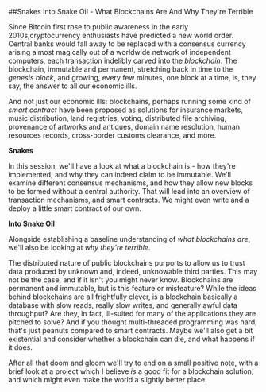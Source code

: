 ##Snakes Into Snake Oil - What Blockchains Are And Why They're Terrible

Since Bitcoin first rose to public awareness in the early 2010s,cryptocurrency enthusiasts have predicted a new world order. Central banks would fall away to be replaced with a consensus currency arising almost magically out of a worldwide network of independent computers, each transaction indelibly carved into the _blockchain_. The blockchain, immutable and permanent, stretching back in time to the _genesis block_, and growing, every few minutes, one block at a time, is, they say, the answer to all our economic ills.

And not just our economic ills: blockchains, perhaps running some kind of _smart contract_ have been proposed as solutions for insurance markets, music distribution, land registries, voting, distributed file archiving, provenance of artworks and antiques, domain name resolution, human resources records, cross-border customs clearance, and more.

**Snakes**

In this session, we'll have a look at what a blockchain is - how they're implemented, and why they can indeed claim to be immutable. We'll examine different consensus mechanisms, and how they allow new blocks to be formed without a central authority. That will lead into an overview of transaction mechanisms, and smart contracts. We might even write and a deploy a little smart contract of our own.

**Into Snake Oil**

Alongside establishing a baseline understanding of _what blockchains are_, we'll also be looking at _why they're terrible_.

The distributed nature of public blockchains purports to allow us to trust data produced by unknown and, indeed, unknowable third parties. This may not be the case, and if it isn't you might never know. Blockchains are permanent and immutable, but is this feature or misfeature? While the ideas behind blockchains are all frightfully clever, is a blockchain basically a database with slow reads, really slow writes, and generally awful data throughput? Are they, in fact,  ill-suited for many of the applications they are pitched to solve? And if you thought multi-threaded programming was hard, that's just peanuts compared to smart contracts. Maybe we'll also get a bit existential and consider whether a blockchain can die, and what happens if it does.

After all that doom and gloom we'll try to end on a small positive note, with a brief look at a project which I believe _is_ a good fit for a blockchain solution, and which might even make the world a slightly better place.



